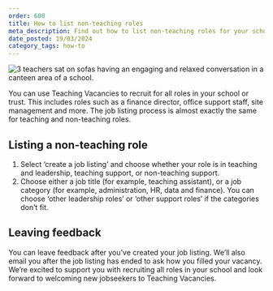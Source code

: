```yaml
---
order: 600
title: How to list non-teaching roles
meta_description: Find out how to list non-teaching roles for your school or trust on Teaching Vacancies. Recruit finance directors, business managers and more.
date_posted: 19/03/2024
category_tags: how-to
---
```

![3 teachers sat on sofas having an engaging and relaxed conversation in a canteen area of a school.](/content-assets/jobseeker-guides/write-a-great-teaching-job-application-800x300.jpg)

You can use Teaching Vacancies to recruit for all roles in your school or trust.
This includes roles such as a finance director, office support staff, site management and more.
The job listing process is almost exactly the same for teaching and non-teaching roles.

## Listing a non-teaching role
  1. Select ‘create a job listing’ and choose whether your role is in teaching and leadership, teaching support, or non-teaching support.
  2. Choose either a job title (for example, teaching assistant), or a job category (for example, administration, HR, data and finance). You can choose ‘other leadership roles’ or ‘other support roles’ if the categories don’t fit.

## Leaving feedback
You can leave feedback after you’ve created your job listing.
We’ll also email you after the job listing has ended to ask how you filled your vacancy.
We’re excited to support you with recruiting all roles in your school and look forward to welcoming new jobseekers to Teaching Vacancies.
